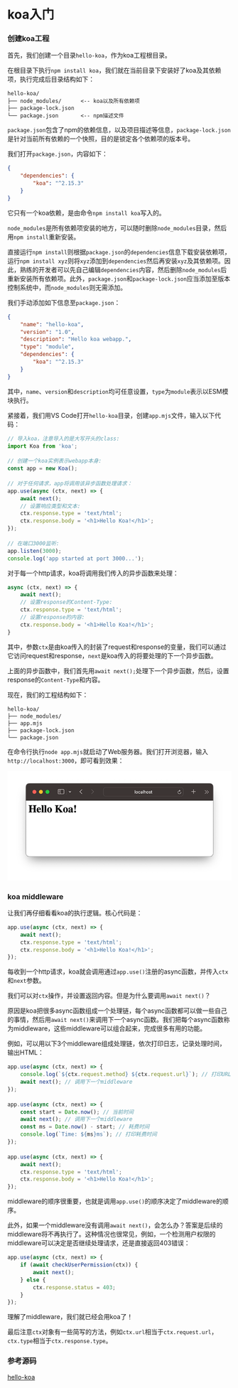 # koa入门

### 创建koa工程

首先，我们创建一个目录`hello-koa`，作为koa工程根目录。

在根目录下执行`npm install koa`，我们就在当前目录下安装好了koa及其依赖项，执行完成后目录结构如下：

```ascii
hello-koa/
├── node_modules/      <-- koa以及所有依赖项
├── package-lock.json
└── package.json       <-- npm描述文件
```

`package.json`包含了npm的依赖信息，以及项目描述等信息，`package-lock.json`是针对当前所有依赖的一个快照，目的是锁定各个依赖项的版本号。

我们打开`package.json`，内容如下：

```json
{
    "dependencies": {
        "koa": "^2.15.3"
    }
}
```

它只有一个koa依赖，是由命令`npm install koa`写入的。

`node_modules`是所有依赖项安装的地方，可以随时删除`node_modules`目录，然后用`npm install`重新安装。

直接运行`npm install`则根据`package.json`的`dependencies`信息下载安装依赖项，运行`npm install xyz`则将`xyz`添加到`dependencies`然后再安装`xyz`及其依赖项。因此，熟练的开发者可以先自己编辑`dependencies`内容，然后删除`node_modules`后重新安装所有依赖项。此外，`package.json`和`package-lock.json`应当添加至版本控制系统中，而`node_modules`则无需添加。

我们手动添加如下信息至`package.json`：

```json
{
    "name": "hello-koa",
    "version": "1.0",
    "description": "Hello koa webapp.",
    "type": "module",
    "dependencies": {
        "koa": "^2.15.3"
    }
}
```

其中，`name`、`version`和`description`均可任意设置，`type`为`module`表示以ESM模块执行。

紧接着，我们用VS Code打开`hello-koa`目录，创建`app.mjs`文件，输入以下代码：

```javascript
// 导入koa，注意导入的是大写开头的class:
import Koa from 'koa';

// 创建一个koa实例表示webapp本身:
const app = new Koa();

// 对于任何请求，app将调用该异步函数处理请求：
app.use(async (ctx, next) => {
    await next();
    // 设置响应类型和文本:
    ctx.response.type = 'text/html';
    ctx.response.body = '<h1>Hello Koa!</h1>';
});

// 在端口3000监听:
app.listen(3000);
console.log('app started at port 3000...');
```

对于每一个http请求，koa将调用我们传入的异步函数来处理：

```javascript
async (ctx, next) => {
    await next();
    // 设置response的Content-Type:
    ctx.response.type = 'text/html';
    // 设置response的内容:
    ctx.response.body = '<h1>Hello Koa!</h1>';
}
```

其中，参数`ctx`是由koa传入的封装了request和response的变量，我们可以通过它访问request和response，`next`是koa传入的将要处理的下一个异步函数。

上面的异步函数中，我们首先用`await next();`处理下一个异步函数，然后，设置response的`Content-Type`和内容。

现在，我们的工程结构如下：

```ascii
hello-koa/
├── node_modules/
├── app.mjs
├── package-lock.json
└── package.json
```

在命令行执行`node app.mjs`就启动了Web服务器。我们打开浏览器，输入`http://localhost:3000`，即可看到效果：

![koa-browser](hello-koa.png)

### koa middleware

让我们再仔细看看koa的执行逻辑。核心代码是：

```javascript
app.use(async (ctx, next) => {
    await next();
    ctx.response.type = 'text/html';
    ctx.response.body = '<h1>Hello Koa!</h1>';
});
```

每收到一个http请求，koa就会调用通过`app.use()`注册的async函数，并传入`ctx`和`next`参数。

我们可以对`ctx`操作，并设置返回内容。但是为什么要调用`await next()`？

原因是koa把很多async函数组成一个处理链，每个async函数都可以做一些自己的事情，然后用`await next()`来调用下一个async函数。我们把每个async函数称为middleware，这些middleware可以组合起来，完成很多有用的功能。

例如，可以用以下3个middleware组成处理链，依次打印日志，记录处理时间，输出HTML：

```javascript
app.use(async (ctx, next) => {
    console.log(`${ctx.request.method} ${ctx.request.url}`); // 打印URL
    await next(); // 调用下一个middleware
});

app.use(async (ctx, next) => {
    const start = Date.now(); // 当前时间
    await next(); // 调用下一个middleware
    const ms = Date.now() - start; // 耗费时间
    console.log(`Time: ${ms}ms`); // 打印耗费时间
});

app.use(async (ctx, next) => {
    await next();
    ctx.response.type = 'text/html';
    ctx.response.body = '<h1>Hello Koa!</h1>';
});
```

middleware的顺序很重要，也就是调用`app.use()`的顺序决定了middleware的顺序。

此外，如果一个middleware没有调用`await next()`，会怎么办？答案是后续的middleware将不再执行了。这种情况也很常见，例如，一个检测用户权限的middleware可以决定是否继续处理请求，还是直接返回403错误：

```javascript
app.use(async (ctx, next) => {
    if (await checkUserPermission(ctx)) {
        await next();
    } else {
        ctx.response.status = 403;
    }
});
```

理解了middleware，我们就已经会用koa了！

最后注意`ctx`对象有一些简写的方法，例如`ctx.url`相当于`ctx.request.url`，`ctx.type`相当于`ctx.response.type`。

### 参考源码

[hello-koa](hello-koa.zip)
